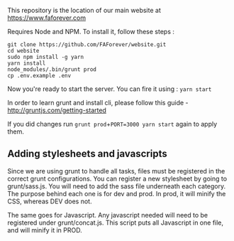 This repository is the location of our main website at https://www.faforever.com

Requires Node and NPM.
To install it, follow these steps : 

```
git clone https://github.com/FAForever/website.git
cd website
sudo npm install -g yarn
yarn install
node_modules/.bin/grunt prod
cp .env.example .env
```

Now you're ready to start the server. You can fire it using :
`yarn start`

In order to learn grunt and install cli, please follow this guide - http://gruntjs.com/getting-started

If you did changes run `grunt prod`+`PORT=3000 yarn start` again to apply them.

## Adding stylesheets and javascripts
Since we are using grunt to handle all tasks, files must be registered in the correct grunt configurations. 
You can register a new stylesheet by going to grunt/sass.js. You will need to add the sass file underneath each category. 
The purpose behind each one is for dev and prod. In prod, it will minify the CSS, whereas DEV does not.

The same goes for Javascript. Any javascript needed will need to be registered under grunt/concat.js. This script 
puts all Javascript in one file, and will minify it in PROD. 
